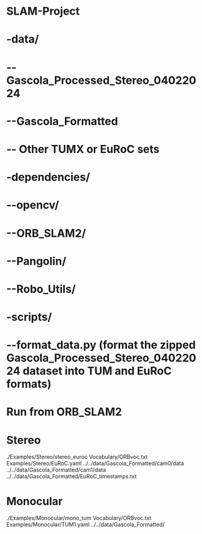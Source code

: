 # SLAM-Project
# -data/
# --Gascola_Processed_Stereo_04022024
# --Gascola_Formatted
# -- Other TUMX or EuRoC sets
# -dependencies/
# --opencv/
# --ORB_SLAM2/
# --Pangolin/
# --Robo_Utils/
# -scripts/
# --format_data.py (format the zipped Gascola_Processed_Stereo_04022024 dataset into TUM and EuRoC formats)


# Run from ORB_SLAM2
# Stereo
./Examples/Stereo/stereo_euroc Vocabulary/ORBvoc.txt Examples/Stereo/EuRoC.yaml ../../data/Gascola_Formatted/cam0/data ../../data/Gascola_Formatted/cam1/data ../../data/Gascola_Formatted/EuRoC_timestamps.txt 
# Monocular
./Examples/Monocular/mono_tum Vocabulary/ORBvoc.txt Examples/Monocular/TUM1.yaml ../../data/Gascola_Formatted/
